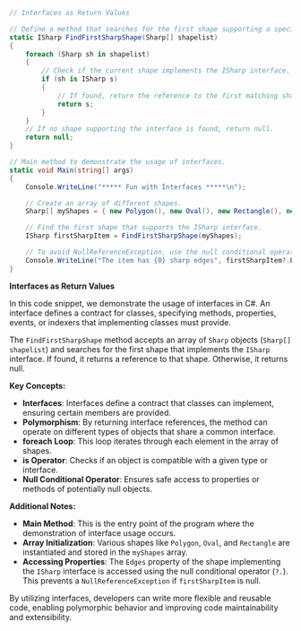 ```csharp
// Interfaces as Return Values

// Define a method that searches for the first shape supporting a specific interface within an array of shapes.
static ISharp FindFirstSharpShape(Sharp[] shapelist)
{
    foreach (Sharp sh in shapelist)
    {
        // Check if the current shape implements the ISharp interface.
        if (sh is ISharp s)
        {
            // If found, return the reference to the first matching shape.
            return s;
        }
    }
    // If no shape supporting the interface is found, return null.
    return null;
}

// Main method to demonstrate the usage of interfaces.
static void Main(string[] args)
{
    Console.WriteLine("***** Fun with Interfaces *****\n");

    // Create an array of different shapes.
    Sharp[] myShapes = { new Polygon(), new Oval(), new Rectangle(), new Oval("Alice") };

    // Find the first shape that supports the ISharp interface.
    ISharp firstSharpItem = FindFirstSharpShape(myShapes);

    // To avoid NullReferenceException, use the null conditional operator when accessing properties.
    Console.WriteLine("The item has {0} sharp edges", firstSharpItem?.Edges);
}
```

**Interfaces as Return Values**

In this code snippet, we demonstrate the usage of interfaces in C#. An interface defines a contract for classes, specifying methods, properties, events, or indexers that implementing classes must provide. 

The `FindFirstSharpShape` method accepts an array of `Sharp` objects (`Sharp[] shapelist`) and searches for the first shape that implements the `ISharp` interface. If found, it returns a reference to that shape. Otherwise, it returns null.

**Key Concepts:**
- **Interfaces**: Interfaces define a contract that classes can implement, ensuring certain members are provided.
- **Polymorphism**: By returning interface references, the method can operate on different types of objects that share a common interface.
- **foreach Loop**: This loop iterates through each element in the array of shapes.
- **is Operator**: Checks if an object is compatible with a given type or interface.
- **Null Conditional Operator**: Ensures safe access to properties or methods of potentially null objects.

**Additional Notes:**

- **Main Method**: This is the entry point of the program where the demonstration of interface usage occurs.
- **Array Initialization**: Various shapes like `Polygon`, `Oval`, and `Rectangle` are instantiated and stored in the `myShapes` array.
- **Accessing Properties**: The `Edges` property of the shape implementing the `ISharp` interface is accessed using the null conditional operator (`?.`). This prevents a `NullReferenceException` if `firstSharpItem` is null.

By utilizing interfaces, developers can write more flexible and reusable code, enabling polymorphic behavior and improving code maintainability and extensibility.